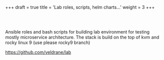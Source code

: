 +++
draft = true
title = 'Lab roles, scripts, helm charts...'
weight = 3
+++

<br><br>

Ansible roles and bash scripts for building lab environment for testing mostly microservice architecture. The stack is build on the top of kvm and rocky linux 9 (use please rocky9 branch)

https://github.com/veldrane/lab